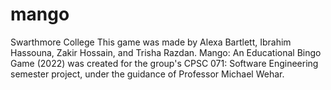 # mango
Swarthmore College
This game was made by Alexa Bartlett, Ibrahim Hassouna, Zakir Hossain, and Trisha Razdan. 
Mango: An Educational Bingo Game (2022) was created for the group's CPSC 071: Software Engineering semester project, under the guidance of Professor Michael Wehar.
